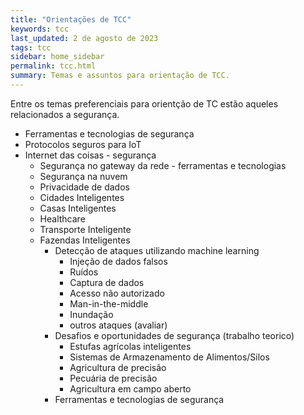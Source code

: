 ```yaml
---
title: "Orientações de TCC"
keywords: tcc
last_updated: 2 de agosto de 2023 
tags: tcc
sidebar: home_sidebar
permalink: tcc.html
summary: Temas e assuntos para orientação de TCC.
---
```


Entre os temas preferenciais para orientção de TC estão aqueles relacionados a segurança.

- Ferramentas e tecnologias de segurança
- Protocolos seguros para IoT
- Internet das coisas - segurança
    - Segurança no gateway da rede - ferramentas e tecnologias
    - Segurança na nuvem
    - Privacidade de dados
    - Cidades Inteligentes
    - Casas Inteligentes
    - Healthcare
    - Transporte Inteligente
    - Fazendas Inteligentes
        - Detecção de ataques utilizando machine learning
            - Injeção de dados falsos
            - Ruídos 
            - Captura de dados
            - Acesso não autorizado
            - Man-in-the-middle
            - Inundação
            - outros ataques (avaliar)
        - Desafios e oportunidades de segurança (trabalho teorico)
            - Estufas agrícolas inteligentes
            - Sistemas de Armazenamento de Alimentos/Silos
            - Agricultura de precisão
            - Pecuária de precisão
            - Agricultura em campo aberto
        - Ferramentas e tecnologias de segurança